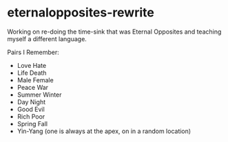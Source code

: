 # eternalopposites-rewrite


Working on re-doing the time-sink that was Eternal Opposites and teaching myself a different language.

Pairs I Remember:

* Love Hate
* Life Death
* Male Female
* Peace War
* Summer Winter
* Day Night
* Good Evil
* Rich Poor
* Spring Fall
* Yin-Yang (one is always at the apex, on in a random location)